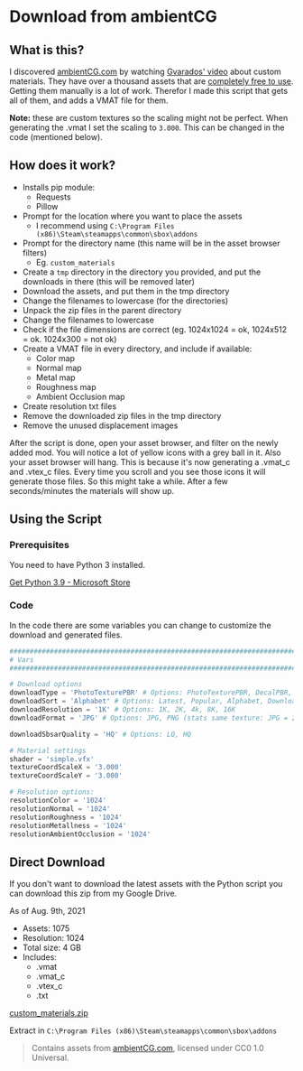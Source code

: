 # Download from ambientCG

## What is this?

I discovered [ambientCG.com](http://ambientcg.com) by watching [Gvarados' video](https://www.youtube.com/watch?v=Kpp4uC-W6Ss) about custom materials. They have over a thousand assets that are [completely free to use](https://help.ambientcg.com/01-General/Licensing.html). Getting them manually is a lot of work. Therefor I made this script that gets all of them, and adds a VMAT file for them.

**Note:** these are custom textures so the scaling might not be perfect. When generating the .vmat I set the scaling to `3.000`. This can be changed in the code (mentioned below).

## How does it work?

- Installs pip module:
    - Requests
    - Pillow
- Prompt for the location where you want to place the assets
    - I recommend using `C:\Program Files (x86)\Steam\steamapps\common\sbox\addons`
- Prompt for the directory name (this name will be in the asset browser filters)
    - Eg. `custom_materials`
- Create a `tmp` directory in the directory you provided, and put the downloads in there (this will be removed later)
- Download the assets, and put them in the tmp directory
- Change the filenames to lowercase (for the directories)
- Unpack the zip files in the parent directory
- Change the filenames to lowercase
- Check if the file dimensions are correct (eg. 1024x1024 = ok, 1024x512 = ok. 1024x300 = not ok)
- Create a VMAT file in every directory, and include if available:
    - Color map
    - Normal map
    - Metal map
    - Roughness map
    - Ambient Occlusion map
- Create resolution txt files
- Remove the downloaded zip files in the tmp directory
- Remove the unused displacement images

After the script is done, open your asset browser, and filter on the newly added mod. You will notice a lot of yellow icons with a grey ball in it. Also your asset browser will hang. This is because it's now generating a .vmat_c and .vtex_c files. Every time you scroll and you see those icons it will generate those files. So this might take a while. After a few seconds/minutes the materials will show up.

## Using the Script

### Prerequisites

You need to have Python 3 installed.

[Get Python 3.9 - Microsoft Store](https://www.microsoft.com/en-us/p/python-39/9p7qfqmjrfp7)

### Code

In the code there are some variables you can change to customize the download and generated files.

```python
###############################################################################
# Vars
###############################################################################

# Download options
downloadType = 'PhotoTexturePBR' # Options: PhotoTexturePBR, DecalPBR, AtlasPBR, PhotoTexturePlain, SBSAR, 3DModel, Terrain
downloadSort = 'Alphabet' # Options: Latest, Popular, Alphabet, Downloads
downloadResolution = '1K' # Options: 1K, 2K, 4k, 8K, 16K
downloadFormat = 'JPG' # Options: JPG, PNG (stats same texture: JPG = 262 KB vs. PNG = 1.833 KB)

downloadSbsarQuality = 'HQ' # Options: LQ, HQ

# Material settings
shader = 'simple.vfx'
textureCoordScaleX = '3.000'
textureCoordScaleY = '3.000'

# Resolution options: 
resolutionColor = '1024'
resolutionNormal = '1024'
resolutionRoughness = '1024'
resolutionMetallness = '1024'
resolutionAmbientOcclusion = '1024'
```

## Direct Download

If you don't want to download the latest assets with the Python script you can download this zip from my Google Drive.

As of Aug. 9th, 2021

- Assets: 1075
- Resolution: 1024
- Total size: 4 GB
- Includes:
    - .vmat
    - .vmat_c
    - .vtex_c
    - .txt

[custom_materials.zip](https://poisonmichael.com/hammer/download-from-ambientcg#66013be9fd194cf48d6ae7ae302cdcec)

Extract in `C:\Program Files (x86)\Steam\steamapps\common\sbox\addons`

> Contains assets from [ambientCG.com](http://ambientcg.com/), licensed under CC0 1.0 Universal.
